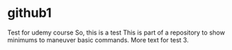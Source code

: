 # github1
Test for udemy course
So, this is a test
This is part of a repository to show minimums to maneuver basic commands. 
More text for test 3.


